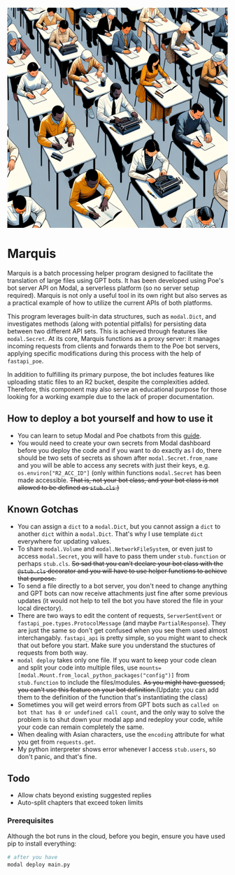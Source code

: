 ![Program Logo](./DALL-E-3.png)

# Marquis

Marquis is a batch processing helper program designed to facilitate the translation of large files using GPT bots. It has been developed using Poe's bot server API on Modal, a serverless platform (so no server setup required). Marquis is not only a useful tool in its own right but also serves as a practical example of how to utilize the current APIs of both platforms.

This program leverages built-in data structures, such as `modal.Dict`, and investigates methods (along with potential pitfalls) for persisting data between two different API sets. This is achieved through features like `modal.Secret`. At its core, Marquis functions as a proxy server: it manages incoming requests from clients and forwards them to the Poe bot servers, applying specific modifications during this process with the help of `fastapi_poe`.

In addition to fulfilling its primary purpose, the bot includes features like uploading static files to an R2 bucket, despite the complexities added. Therefore, this component may also serve an educational purpose for those looking for a working example due to the lack of proper documentation.

## How to deploy a bot yourself and how to use it

- You can learn to setup Modal and Poe chatbots from this [guide](https://developer.poe.com/server-bots/quick-start).
- You would need to create your own secrets from Modal dashboard before you deploy the code and if you want to do exactly as I do, there should be two sets of secrets as shown after `modal.Secret.from_name` and you will be able to access any secrets with just their keys, e.g. `os.environ["R2_ACC_ID"]` (only within functions `modal.Secret` has been made accessible. ~~That is, not your bot class, and your bot class is not allowed to be defined as `stub.cls`.)~~

## Known Gotchas

- You can assign a `dict` to a `modal.Dict`, but you cannot assign a `dict` to another `dict` within a `modal.Dict`. That's why I use template `dict` everywhere for updating values.
- To share `modal.Volume` and `modal.NetworkFileSystem`, or even just to access `modal.Secret`, you will have to pass them under `stub.function` or perhaps `stub.cls`. ~~So sad that you can't declare your bot class with the `@stub.cls` decorator and you will have to use helper functions to achieve that purpose.~~
- To send a file directly to a bot server, you don't need to change anything and GPT bots can now receive attachments just fine after some previous updates (it would not help to tell the bot you have stored the file in your local directory).
- There are two ways to edit the content of requests, `ServerSentEvent` or `fastapi_poe.types.ProtocolMessage` (and maybe `PartialResponse`). They are just the same so don't get confused when you see them used almost interchangably. `fastapi_api` is pretty simple, so you might want to check that out before you start. Make sure you understand the stuctures of requests from both way.
- `modal deploy` takes only one file. If you want to keep your code clean and split your code into multiple files, use `mounts=[modal.Mount.from_local_python_packages("config")]` from `stub.function` to include the files/modules. ~~As you might have guessed, you can't use this feature on your bot definition.~~(Update: you can add them to the definition of the function that's instantiating the class)
- Sometimes you will get weird errors from GPT bots such as `called on bot that has 0 or undefined call count`, and the only way to solve the problem is to shut down your modal app and redeploy your code, while your code can remain completely the same.
- When dealing with Asian characters, use the `encoding` attribute for what you get from `requests.get`.
- My python interpreter shows error whenever I access `stub.users`, so don't panic, and that's fine.

## Todo

- Allow chats beyond existing suggested replies
- Auto-split chapters that exceed token limits


### Prerequisites

Although the bot runs in the cloud, before you begin, ensure you have used pip to install everything:

```bash
# after you have 
modal deploy main.py
